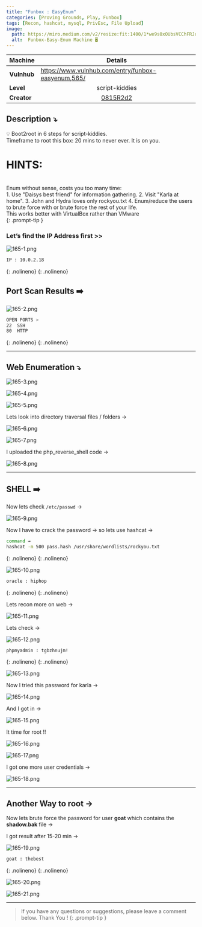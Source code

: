 ```yaml
---
title: "Funbox : EasyEnum"
categories: [Proving Grounds, Play, Funbox]
tags: [Recon, hashcat, mysql, PrivEsc, File Upload]
image:
  path: https://miro.medium.com/v2/resize:fit:1400/1*we9s0xOUbsVCChFRJuPo7A.jpeg
  alt:  Funbox-Easy-Enum Machine 🖥️
---
```



| Machine     | <center>Details</center>                                                  |
| ----------- | ------------------------------------------------------------------------- |
| **Vulnhub** | https://www.vulnhub.com/entry/funbox-easyenum,565/                        |
| **Level**   | <center>script-kiddies</center>                                           |
| **Creator** | <center><a href="https://www.vulnhub.com/author/0815r2d2,714/">0815R2d2</a></center> |



## **Description ⤵️**

>
💡 Boot2root in 6 steps for script-kiddies.
<br>
Timeframe to root this box: 20 mins to never ever. It is on you.
<br>
# **HINTS:**
<br>
Enum without sense, costs you too many time:
<br>
1. Use "Daisys best friend" for information gathering.
2. Visit "Karla at home".
3. John and Hydra loves only rockyou.txt
4. Enum/reduce the users to brute force with or brute force the rest of your life.
<br>
This works better with VirtualBox rather than VMware
<br>
{: .prompt-tip }

### Let’s find the IP Address first >>

![165-1.png](/Vulnhub-Files/img/Funbox-Easy-Enum/165-1.png)

```bash
IP : 10.0.2.18
```
{: .nolineno}
{: .nolineno}

## Port Scan Results ➡️

![165-2.png](/Vulnhub-Files/img/Funbox-Easy-Enum/165-2.png)

```bash
OPEN PORTS >
22  SSH
80  HTTP
```
{: .nolineno}
{: .nolineno}

<hr>

## Web Enumeration ⤵️

![165-3.png](/Vulnhub-Files/img/Funbox-Easy-Enum/165-3.png)

![165-4.png](/Vulnhub-Files/img/Funbox-Easy-Enum/165-4.png)

![165-5.png](/Vulnhub-Files/img/Funbox-Easy-Enum/165-5.png)

Lets look into directory traversal files / folders →

![165-6.png](/Vulnhub-Files/img/Funbox-Easy-Enum/165-6.png)

![165-7.png](/Vulnhub-Files/img/Funbox-Easy-Enum/165-7.png)

I uploaded the php_reverse_shell code →

![165-8.png](/Vulnhub-Files/img/Funbox-Easy-Enum/165-8.png)

---

## SHELL ➡️

Now lets check `/etc/passwd` →

![165-9.png](/Vulnhub-Files/img/Funbox-Easy-Enum/165-9.png)

Now I have to crack the password → so lets use hashcat →

```bash
command → 
hashcat -m 500 pass.hash /usr/share/wordlists/rockyou.txt
```
{: .nolineno}
{: .nolineno}

![165-10.png](/Vulnhub-Files/img/Funbox-Easy-Enum/165-10.png)

```bash
oracle : hiphop
```
{: .nolineno}
{: .nolineno}

Lets recon more on web →

![165-11.png](/Vulnhub-Files/img/Funbox-Easy-Enum/165-11.png)

Lets check →

![165-12.png](/Vulnhub-Files/img/Funbox-Easy-Enum/165-12.png)

```bash
phpmyadmin : tgbzhnujm!
```
{: .nolineno}
{: .nolineno}

![165-13.png](/Vulnhub-Files/img/Funbox-Easy-Enum/165-13.png)

Now I tried this password for karla →

![165-14.png](/Vulnhub-Files/img/Funbox-Easy-Enum/165-14.png)

And I got in →

![165-15.png](/Vulnhub-Files/img/Funbox-Easy-Enum/165-15.png)

It time for root !!

![165-16.png](/Vulnhub-Files/img/Funbox-Easy-Enum/165-16.png)

![165-17.png](/Vulnhub-Files/img/Funbox-Easy-Enum/165-17.png)

I got one more user credentials →

![165-18.png](/Vulnhub-Files/img/Funbox-Easy-Enum/165-18.png)

---

## **Another Way to root →**

Now lets brute force the password for user **goat** which contains the **shadow.bak** file →

I got result after 15-20 min →

![165-19.png](/Vulnhub-Files/img/Funbox-Easy-Enum/165-19.png)

```bash
goat : thebest
```
{: .nolineno}
{: .nolineno}

![165-20.png](/Vulnhub-Files/img/Funbox-Easy-Enum/165-20.png)

![165-21.png](/Vulnhub-Files/img/Funbox-Easy-Enum/165-21.png)

---

> If you have any questions or suggestions, please leave a comment below.
Thank You ! 
{: .prompt-tip }